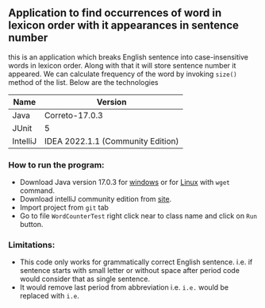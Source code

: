 ## Application to find occurrences of word in lexicon order with it appearances in sentence number
this is an application which breaks English sentence into case-insensitive words in lexicon order. Along with that it will store sentence number it appeared. We can calculate frequency of the word by invoking `size()` method of the list. 
Below are the technologies

| Name     | Version        |
|----------|----------------|
| Java     | Correto-17.0.3 |
| JUnit    | 5              |
| IntelliJ |IDEA 2022.1.1 (Community Edition)                |

### How to run the program:
- Download Java version 17.0.3 for [windows](https://corretto.aws/downloads/latest/amazon-corretto-17-x64-windows-jdk.msi) or for [Linux]( https://corretto.aws/downloads/latest/amazon-corretto-17-x64-linux-jdk.tar.gz) with `wget` command.
- Download intelliJ community edition from [site](https://www.jetbrains.com/idea/download/#section=windows).
- Import project from `git` tab
- Go to file `WordCounterTest` right click near to class name and click on `Run` button.


### Limitations:
- This code only works for grammatically correct English sentence. i.e. if sentence starts with small letter or without space after period code would consider that as single sentence.
- It would remove last period from abbreviation i.e. `i.e.` would be replaced with `i.e`. 




